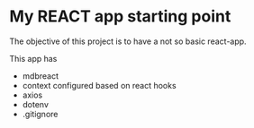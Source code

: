 # My REACT app starting point

The objective of this project is to have a not so basic react-app.

This app has 
- mdbreact
- context configured based on react hooks
- axios
- dotenv 
- .gitignore